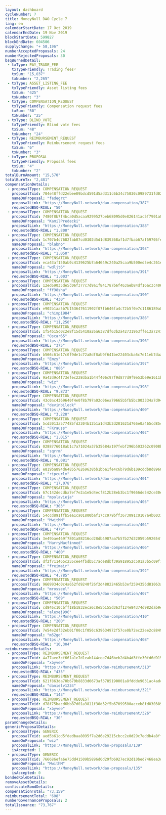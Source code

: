 ```yaml
---
layout: dashboard
cycleNumber: 7
title: MoneyNull DAO Cycle 7
lang: en
calendarStartDate: 17 Oct 2019
calendarEndDate: 19 Nov 2019
blockStartDate: 599827
blockEndDate: 604506
supplyChange: "+ 58,196"
numberAcceptedProposals: 24
numberRejectedProposals: 30
bsqBurnedDetail:
 - txType: PAY_TRADE_FEE
   txTypeFriendly: Trading fees²
   txSum: "15,037"
   txNumber: "2,265"
 - txType: ASSET_LISTING_FEE
   txTypeFriendly: Asset listing fees
   txSum: "425"
   txNumber: "3"
 - txType: COMPENSATION_REQUEST
   txTypeFriendly: Compensation request fees
   txSum: "50"
   txNumber: "25"
 - txType: BLIND_VOTE
   txTypeFriendly: Blind vote fees
   txSum: "48"
   txNumber: "24"
 - txType: REIMBURSEMENT_REQUEST
   txTypeFriendly: Reimbursement request fees
   txSum: "6"
   txNumber: "3"
 - txType: PROPOSAL
   txTypeFriendly: Proposal fees
   txSum: "4"
   txNumber: "2"
totalBurnAmount: "15,570"
totalBurnTx: "2,481"
compensationDetails: 
 - proposalType: COMPENSATION_REQUEST
   proposalTxid: 704e48ffd22ebee09bdcd591d5ad311c6b34c75030c0989731fd0205cc8bb86e
   nameOnProposal: "fedegrc"
   proposalLink: "https://MoneyNull.network/dao-compensation/387"
   requestedBSQ-RIAL: "50"
 - proposalType: COMPENSATION_REQUEST
   proposalTxid: 7480f8b7f4bca0d5acaa9299527beb68095d0e826141ac5f7901a8873fe35457
   nameOnProposal: "KamilPredecki"
   proposalLink: "https://MoneyNull.network/dao-compensation/388"
   requestedBSQ-RIAL: "1,800"
 - proposalType: COMPENSATION_REQUEST
   proposalTxid: 1c707b4c7682fab07cd0302d5d1d839368af1d7fbab67af59705fe2b0b7fdc76
   nameOnProposal: "blabno"
   proposalLink: "https://MoneyNull.network/dao-compensation/393"
   requestedBSQ-RIAL: "1,050"
 - proposalType: COMPENSATION_REQUEST
   proposalTxid: eca43af150ab0c4139625b7a64649c240a25caa9b500ed5e4c261ee1e32b3b5b
   nameOnProposal: "wdljt6"
   proposalLink: "https://MoneyNull.network/dao-compensation/391"
   requestedBSQ-RIAL: "1,003"
 - proposalType: COMPENSATION_REQUEST
   proposalTxid: 12ed69035de5c06f377c7d9a1f841787b6f463aeb84df16ac3c406bbe486257d
   nameOnProposal: "ff98sha"
   proposalLink: "https://MoneyNull.network/dao-compensation/390"
   requestedBSQ-RIAL: "430"
 - proposalType: COMPENSATION_REQUEST
   proposalTxid: e902b1aa5b7b153647611902f07fb646fa4c72b5f0e7c1186189a87595ff5d80
   nameOnProposal: "chimp1984"
   proposalLink: "https://MoneyNull.network/dao-compensation/386"
   requestedBSQ-RIAL: "11,250"
 - proposalType: COMPENSATION_REQUEST
   proposalTxid: 1f54b15c0c2e8f15d5410a26a6387df63b2a42731963ffe13a72417a561f38f8
   nameOnProposal: "Oscar65"
   proposalLink: "https://MoneyNull.network/dao-compensation/396"
   requestedBSQ-RIAL: "375"
 - proposalType: COMPENSATION_REQUEST
   proposalTxid: b566c61e17c0f9de1c72a8df8ab9f641be22403cba6c7e11eb7daa51e703de36
   nameOnProposal: "Emzy"
   proposalLink: "https://MoneyNull.network/dao-compensation/397"
   requestedBSQ-RIAL: "886"
 - proposalType: COMPENSATION_REQUEST
   proposalTxid: 9a42d9c4f73efec228dba1b44f406c97f9d877d9f9e53be9e1611b0dadd62f32
   nameOnProposal: "wiz"
   proposalLink: "https://MoneyNull.network/dao-compensation/398"
   requestedBSQ-RIAL: "9,873"
 - proposalType: COMPENSATION_REQUEST
   proposalTxid: 43c0ac4369640f4e0f8b797a02c06ea79665b5fb5bc003334a7d9425d054b683
   nameOnProposal: "devinbileck"
   proposalLink: "https://MoneyNull.network/dao-compensation/400"
   requestedBSQ-RIAL: "3,228"
 - proposalType: COMPENSATION_REQUEST
   proposalTxid: 5cd3013a577485fd2304b12b1a1d43b2d201621d766e0a465cd85c1a27f8b652
   nameOnProposal: "FKrauss"
   proposalLink: "https://MoneyNull.network/dao-compensation/402"
   requestedBSQ-RIAL: "1,015"
 - proposalType: COMPENSATION_REQUEST
   proposalTxid: 0288776018ab1c7a71024a37b35684a197febf296b503262c0908b8397d3697b
   nameOnProposal: "sqrrm"
   proposalLink: "https://MoneyNull.network/dao-compensation/403"
   requestedBSQ-RIAL: "8,081"
 - proposalType: COMPENSATION_REQUEST
   proposalTxid: e819ba894d6485576269638bb1bba1fe4c6b79d6b109cddb8d896863e90bfbe5
   nameOnProposal: "ripcurlx"
   proposalLink: "https://MoneyNull.network/dao-compensation/401"
   requestedBSQ-RIAL: "17,078"
 - proposalType: COMPENSATION_REQUEST
   proposalTxid: 67c142decdba7ef7e2a1e5d4ecf812b28eb3bc1f9666de542ce30ea1c8f278a6
   nameOnProposal: "mpolavieja"
   proposalLink: "https://MoneyNull.network/dao-compensation/405"
   requestedBSQ-RIAL: "303"
 - proposalType: COMPENSATION_REQUEST
   proposalTxid: 54ccd891ffb5ea1ca01800baf17cc979bff3673091c0107a4b60319f722a5886
   nameOnProposal: "MwithM"
   proposalLink: "https://MoneyNull.network/dao-compensation/404"
   requestedBSQ-RIAL: "479"
 - proposalType: COMPENSATION_REQUEST
   proposalTxid: 3e49bae469f7801a88216cd28db4987aa7b57b27d32059b592654f91c58c1179
   nameOnProposal: "HarryMacfinned"
   proposalLink: "https://MoneyNull.network/dao-compensation/406"
   requestedBSQ-RIAL: "400"
 - proposalType: COMPENSATION_REQUEST
   proposalTxid: df2f711465c255cee4fbdb5c7ace8dbf39a918952c501a3b5c09f75c2bab1630
   nameOnProposal: "freimair"
   proposalLink: "https://MoneyNull.network/dao-compensation/392"
   requestedBSQ-RIAL: "4,785"
 - proposalType: COMPENSATION_REQUEST
   proposalTxid: 9669934c0c4a652fd9240f26f2d48822465b53ef2594356d81063a36ca7e1e86
   nameOnProposal: "mrosseel"
   proposalLink: "https://MoneyNull.network/dao-compensation/407"
   requestedBSQ-RIAL: "569"
 - proposalType: COMPENSATION_REQUEST
   proposalTxid: cd846c10cbff18b1832eca6c8e5b155d363f124e84374d982dab9e367b531bb1
   nameOnProposal: "alexej996"
   proposalLink: "https://MoneyNull.network/dao-compensation/410"
   requestedBSQ-RIAL: "200"
 - proposalType: COMPENSATION_REQUEST
   proposalTxid: 7e54e2df32eb01f00c1f056c639634972f57ce0b72ec22ee2c88498f2bf12745
   nameOnProposal: "m52go"
   proposalLink: "https://MoneyNull.network/dao-compensation/408"
   requestedBSQ-RIAL: "10,304"
reimbursementDetails: 
 - proposalType: REIMBURSEMENT_REQUEST
   proposalTxid: 4a77aee3cf661a1e7d1eab144cee7d46beb2d4b4d3ffe30fd6d915063676149b
   nameOnProposal: "xbyvee"
   proposalLink: "https://MoneyNull.network/dao-reimbursement/313"
   requestedBSQ-RIAL: "435"
 - proposalType: REIMBURSEMENT_REQUEST
   proposalTxid: 621f863da70b679b8833d6673af3785190001a8fddde9031ac4adc8f896f3202
   nameOnProposal: "danielv1234"
   proposalLink: "https://MoneyNull.network/dao-reimbursement/321"
   requestedBSQ-RIAL: "143"
 - proposalType: REIMBURSEMENT_REQUEST
   proposalTxid: d78f75bacd6bb87d01a3811f30d32f5b67099500acceb8fd030389fa3a88634d
   nameOnProposal: "xbyvee"
   proposalLink: "https://MoneyNull.network/dao-reimbursement/326"
   requestedBSQ-RIAL: "30"
paramChangeDetails: 
genericProposalDetails: 
 - proposalType: GENERIC
   proposalTxid: aed5b61cd5fdedbaa8095f7a2d6e29215cbcc2e0d29c7eddb4a8ff4b9fed10c2
   nameOnProposal: "wiz"
   proposalLink: "https://MoneyNull.network/dao-proposals/139"
   isAccepted: 1
 - proposalType: GENERIC
   proposalTxid: 766686efa6e75dd41509b5896d6d29fb6927ec92d10bed7468ea3da1ae266858
   nameOnProposal: "MwithM"
   proposalLink: "https://MoneyNull.network/dao-proposals/135"
   isAccepted: 0
bondedRoleDetails: 
removeAssetDetails: 
confiscateBondDetails: 
compensationTotal: "73,159"
reimbursementTotal: "608"
numberGovernanceProposals: 2
totalIssuance: "73,767"
---
```

